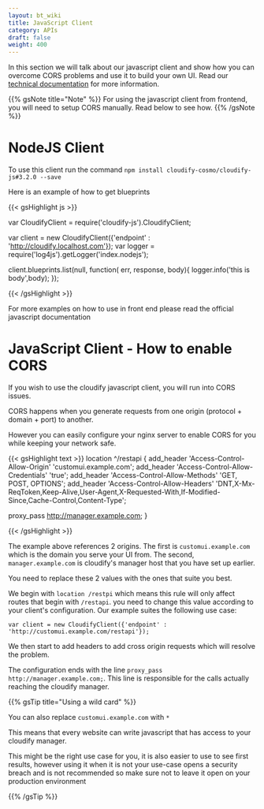 ```yaml
---
layout: bt_wiki
title: JavaScript Client
category: APIs
draft: false
weight: 400
---
```


In this section we will talk about our javascript client and show how you can overcome CORS problems and use it to build your own UI.
Read our <a href="https://s3.amazonaws.com/cloudifyjs.gsdev.info/3.2.0/index.html" target="_blank">technical documentation</a> for more information.

{{% gsNote title="Note" %}}
For using the javascript client from frontend, you will need to setup CORS manually.
Read below to see how.
{{% /gsNote %}}


# NodeJS Client

To use this client run the command `npm install cloudify-cosmo/cloudify-js#3.2.0 --save`

Here is an example of how to get blueprints

{{< gsHighlight  js  >}}

var CloudifyClient = require('cloudify-js').CloudifyClient;

var client = new CloudifyClient({'endpoint' : 'http://cloudify.localhost.com'});
var logger = require('log4js').getLogger('index.nodejs');

client.blueprints.list(null, function( err, response, body){
logger.info('this is body',body);
});

{{< /gsHighlight >}}

For more examples on how to use in front end please read the official javascript documentation


# JavaScript Client - How to enable CORS

If you wish to use the cloudify javascript client, you will run into CORS issues.

CORS happens when you generate requests from one origin (protocol + domain + port) to another.

However you can easily configure your nginx server to enable CORS for you while keeping your network safe.


{{< gsHighlight   text  >}}
location ^/restapi {
  add_header 'Access-Control-Allow-Origin' 'customui.example.com';
  add_header 'Access-Control-Allow-Credentials' 'true';
  add_header 'Access-Control-Allow-Methods' 'GET, POST, OPTIONS';
  add_header 'Access-Control-Allow-Headers' 'DNT,X-Mx-ReqToken,Keep-Alive,User-Agent,X-Requested-With,If-Modified-Since,Cache-Control,Content-Type';

  proxy_pass http://manager.example.com;
}

{{< /gsHighlight >}}

The example above references 2 origins. The first is `customui.example.com` which is the domain you serve your UI from.
The second, `manager.example.com` is cloudify's manager host that you have set up earlier.

You need to replace these 2 values with the ones that suite you best.

We begin with `location /restpi` which means this rule will only affect routes that begin with `/restapi`.
you need to change this value according to your client's configuration.
Our example suites the following use case:

`var client = new CloudifyClient({'endpoint' : 'http://customui.example.com/restapi'});`

We then start to add headers to add cross origin requests which will resolve the problem.

The configuration ends with the line `proxy_pass http://manager.example.com;`. This line is responsible for the calls actually reaching the cloudify manager.

{{% gsTip title="Using a wild card" %}}

You can also replace `customui.example.com` with `*`

This means that every website can write javascript that has access to your cloudify manager.

This might be the right use case for you, it is also easier to use to see first results,
however using it when it is not your use-case opens a security breach and is not recommended so make sure not to leave it open
 on your production environment

{{% /gsTip %}}



